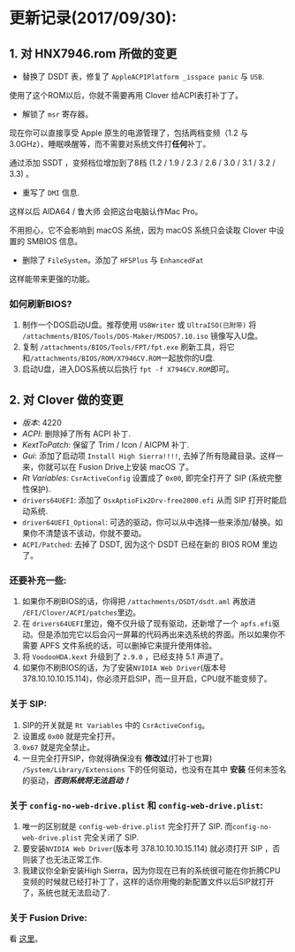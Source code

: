 # 更新记录(2017/09/30):

## 1. 对 HNX7946.rom 所做的变更

- 替换了 DSDT 表，修复了 `AppleACPIPlatform _isspace panic` 与 `USB`.

使用了这个ROM以后，你就不需要再用 Clover 给ACPI表打补丁了。

- 解锁了 `msr` 寄存器。

现在你可以直接享受 Apple 原生的电源管理了，包括两档变频（1.2 与 3.0GHz）、睡眠唤醒等，而不需要对系统文件打**任何**补丁。

通过添加 SSDT ，变频档位增加到了8档 (1.2 / 1.9 / 2.3 / 2.6 / 3.0 / 3.1 / 3.2 / 3.3) 。

- 重写了 `DMI` 信息.

这样以后 AIDA64 / 鲁大师 会把这台电脑认作Mac Pro。

不用担心，它不会影响到 macOS 系统，因为 macOS 系统只会读取 Clover 中设置的 SMBIOS 信息。

- 删除了 `FileSystem`，添加了 `HFSPlus` 与 `EnhancedFat`

这样能带来更强的功能。

### 如何刷新BIOS?

1. 制作一个DOS启动U盘。推荐使用 `USBWriter` 或 `UltraISO(已附带)` 将 `/attachments/BIOS/Tools/DOS-Maker/MSDOS7.10.iso` 镜像写入U盘。
2. 复制 `/attachments/BIOS/Tools/FPT/fpt.exe` 刷新工具，将它和`/attachments/BIOS/ROM/X7946CV.ROM`一起放你的U盘.
3. 启动U盘，进入DOS系统以后执行 `fpt -f X7946CV.ROM`即可。

## 2. 对 Clover 做的变更

- *版本*: 4220
- *ACPI*: 删除掉了所有 ACPI 补丁.
- *KextToPatch*: 保留了 Trim / Icon / AICPM 补丁.
- *Gui*: 添加了启动项 `Install High Sierra!!!!`, 去掉了所有隐藏目录。这样一来，你就可以在 Fusion Drive上安装 macOS 了。
- *Rt Variables*: `CsrActiveConfig` 设置成了 `0x00`, 即完全打开了 SIP (系统完整性保护).
- `drivers64UEFI`: 添加了 `OsxAptioFix2Drv-free2000.efi` 从而 SIP 打开时能启动系统.
- `driver64UEFI_Optional`: 可选的驱动，你可以从中选择一些来添加/替换。如果你不清楚该不该动，你就不要动。
- `ACPI/Patched`: 去掉了 DSDT, 因为这个 DSDT 已经在新的 BIOS ROM 里边了。

### 还要补充一些:

1. 如果你不刷BIOS的话，你得把 `/attachments/DSDT/dsdt.aml` 再放进 `/EFI/Clover/ACPI/patches`里边。
2. 在 `drivers64UEFI`里边，俺不仅升级了现有驱动，还新增了一个 `apfs.efi`驱动。但是添加完它以后会闪一屏幕的代码再出来选系统的界面。所以如果你不需要 APFS 文件系统的话，可以删掉它来提升使用体验。
3. 将 `VoodooHDA.kext` 升级到了 `2.9.0` ，已经支持 5.1 声道了。
4. 如果你不刷BIOS的话，为了安装`NVIDIA Web Driver`(版本号 378.10.10.10.15.114)，你必须开启SIP，而一旦开启，CPU就不能变频了。 

### 关于 SIP:

1. SIP的开关就是 `Rt Variables` 中的 `CsrActiveConfig`。
2. 设置成 `0x00` 就是完全打开。
3. `0x67` 就是完全禁止。
4. 一旦完全打开SIP，你就得确保没有 **修改过**(打补丁也算) `/System/Library/Extensions` 下的任何驱动，也没有在其中 **安装** 任何未签名的驱动，***否则系统将无法启动！***

### 关于 `config-no-web-drive.plist` 和 `config-web-drive.plist`:

1. 唯一的区别就是 `config-web-drive.plist` 完全打开了 SIP.
   而`config-no-web-drive.plist` 完全关闭了 SIP.
2. 要安装`NVIDIA Web Driver`(版本号 378.10.10.10.15.114) 就必须打开 SIP ，否则装了也无法正常工作.
3. 我建议你全新安装High Sierra，因为你现在已有的系统很可能在你折腾CPU变频的时候就已经打补丁了，这样的话你用俺的新配置文件以后SIP就打开了，系统也就无法启动了.

### 关于 Fusion Drive:

看 [这里](https://github.com/cheneyveron/clover-x79-e5-2670-gtx650/blob/master/docs/fusion-drive-设置.md)。